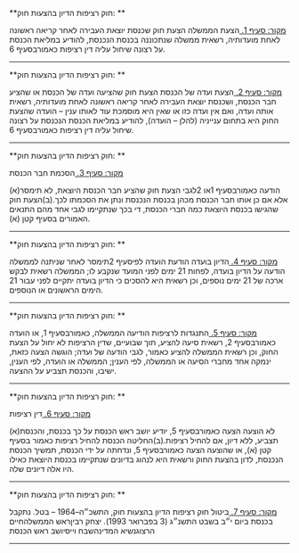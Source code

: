**חוק רציפות הדיון בהצעות חוק: **

[מקור: סעיף 1. ](https://he.wikisource.org/wiki/%D7%97%D7%95%D7%A7-%D7%99%D7%A1%D7%95%D7%93:_%D7%94%D7%9B%D7%A0%D7%A1%D7%AA#%D7%A1%D7%A2%D7%99%D7%A3_1)
הצעת הממשלה
הצעת חוק שכנסת יוצאת העבירה לאחר קריאה ראשונה לאחת מועדותיה, רשאית ממשלה שנתכוננה בכנסת הנכנסת, להודיע במליאת הכנסת על רצונה שיחול עליה דין רציפות כאמורבסעיף 6.

---

**חוק רציפות הדיון בהצעות חוק: **

[מקור: סעיף 2. ](https://he.wikisource.org/wiki/%D7%97%D7%95%D7%A7-%D7%99%D7%A1%D7%95%D7%93:_%D7%94%D7%9B%D7%A0%D7%A1%D7%AA#%D7%A1%D7%A2%D7%99%D7%A3_2)
הצעת ועדה של הכנסת
הצעת חוק שהציעה ועדה של הכנסת או שהציע חבר הכנסת, ושכנסת יוצאת העבירה לאחר קריאה ראשונה לאחת מועדותיה, רשאית אותה ועדה, ואם אין ועדה כזו או שאין היא מוסמכת עוד לאותו ענין – הועדה שהצעת החוק היא בתחום ענייניה (להלן – הועדה), להודיע במליאת הכנסת הנכנסת על רצונה שיחול עליה דין רציפות כאמורבסעיף 6.

---

**חוק רציפות הדיון בהצעות חוק: **

[מקור: סעיף 3. ](https://he.wikisource.org/wiki/%D7%97%D7%95%D7%A7-%D7%99%D7%A1%D7%95%D7%93:_%D7%94%D7%9B%D7%A0%D7%A1%D7%AA#%D7%A1%D7%A2%D7%99%D7%A3_3)
הסכמת חבר הכנסת

(א)הודעה כאמורבסעיף 1או 2לגבי הצעת חוק שהציע חבר הכנסת היוצאת, לא תימסר אלא אם כן אותו חבר הכנסת מכהן בכנסת הנכנסת ונתן את הסכמתו לכך.(ב)הצעת חוק שהגישו בכנסת היוצאת כמה חברי הכנסת, די בכך שנתקיימו לגבי אחד מהם התנאים האמורים בסעיף קטן (א).

---

**חוק רציפות הדיון בהצעות חוק: **

[מקור: סעיף 4. ](https://he.wikisource.org/wiki/%D7%97%D7%95%D7%A7-%D7%99%D7%A1%D7%95%D7%93:_%D7%94%D7%9B%D7%A0%D7%A1%D7%AA#%D7%A1%D7%A2%D7%99%D7%A3_4)
הדיון בועדה
הודעת הועדה לפיסעיף 2תימסר לאחר שניתנה לממשלה הודעה על הדיון בועדה, לפחות 21 ימים לפני המועד שנקבע לו; הממשלה רשאית לבקש ארכה של 21 ימים נוספים, וכן רשאית היא להסכים כי הדיון בועדה יתקיים לפני עבור 21 הימים הראשונים או הנוספים.

---

**חוק רציפות הדיון בהצעות חוק: **

[מקור: סעיף 5. ](https://he.wikisource.org/wiki/%D7%97%D7%95%D7%A7-%D7%99%D7%A1%D7%95%D7%93:_%D7%94%D7%9B%D7%A0%D7%A1%D7%AA#%D7%A1%D7%A2%D7%99%D7%A3_5)
התנגדות לרציפות
הודיעה הממשלה, כאמורבסעיף 1, או הועדה כאמורבסעיף 2, רשאית סיעה להציע, תוך שבועיים, שדין הרציפות לא יחול על הצעת החוק, וכן רשאית הממשלה להציע כאמור, לגבי הודעה של ועדה; הוגשה הצעה כזאת, ינמקה אחד מחברי הסיעה או הממשלה, לפי הענין; הממשלה או הועדה, לפי הענין, ישיבו, והכנסת תצביע על ההצעה.

---

**חוק רציפות הדיון בהצעות חוק: **

[מקור: סעיף 6. ](https://he.wikisource.org/wiki/%D7%97%D7%95%D7%A7-%D7%99%D7%A1%D7%95%D7%93:_%D7%94%D7%9B%D7%A0%D7%A1%D7%AA#%D7%A1%D7%A2%D7%99%D7%A3_6)
דין רציפות

(א)לא הוצעה הצעה כאמורבסעיף 5, יודיע יושב ראש הכנסת על כך בכנסת, והכנסת תצביע, ללא דיון, אם להחיל רציפות.(ב)החליטה הכנסת להחיל רציפות כאמור בסעיף קטן (א), או שהוצעה הצעה כאמורבסעיף 5, ונדחתה על ידי הכנסת, תמשיך הכנסת הנכנסת, לדון בהצעת החוק ורשאית היא לנהוג בדיונים שנתקיימו בכנסת היוצאת כאילו היו אלה דיונים שלה.

---

**חוק רציפות הדיון בהצעות חוק: **

[מקור: סעיף 7. ](https://he.wikisource.org/wiki/%D7%97%D7%95%D7%A7-%D7%99%D7%A1%D7%95%D7%93:_%D7%94%D7%9B%D7%A0%D7%A1%D7%AA#%D7%A1%D7%A2%D7%99%D7%A3_7)
ביטול
חוק רציפות הדיון בהצעות חוק, התשכ״ה–1964 – בטל.
נתקבל בכנסת ביום י״ב בשבט התשנ״ג (3 בפברואר 1993).
יצחק רביןראש הממשלהחיים הרצוגנשיא המדינהשבח וייסיושב ראש הכנסת

---
